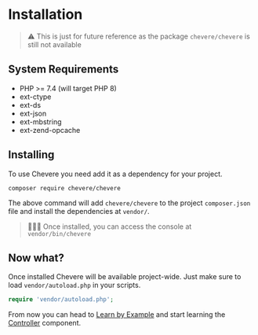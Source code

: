 # Installation

> ⚠ This is just for future reference as the package `chevere/chevere` is still not available

## System Requirements

* PHP >= 7.4 (will target PHP 8)
* ext-ctype
* ext-ds
* ext-json
* ext-mbstring
* ext-zend-opcache

## Installing

To use Chevere you need add it as a dependency for your project.

```shell
composer require chevere/chevere
```

The above command will add `chevere/chevere` to the project `composer.json` file and install the dependencies at `vendor/`.

> 👨🏾‍💻 Once installed, you can access the console at `vendor/bin/chevere`

## Now what?

Once installed Chevere will be available project-wide. Just make sure to load `vendor/autoload.php` in your scripts.

```php
require 'vendor/autoload.php';
```

From now you can head to [Learn by Example](./learn-by-example.md) and start learning the [Controller](./../components/Controller.md) component.